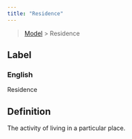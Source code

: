 ```yaml
---
title: "Residence"
---
```


> [Model](../../) > Residence

## Label

### English
Residence


## Definition
The activity of living in a particular place. 


    
